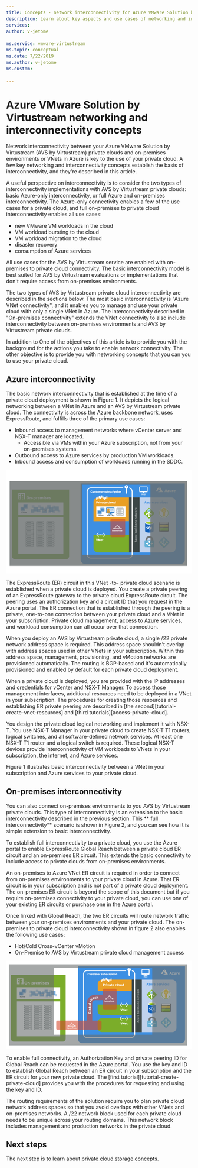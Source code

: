 ```yaml
---
title: Concepts - network interconnectivity for Azure VMware Solution by Virtustream
description: Learn about key aspects and use cases of networking and interconnectivity in Azure VMware Solution by Virtustream.
services:
author: v-jetome

ms.service: vmware-virtustream
ms.topic: conceptual
ms.date: 7/22/2019
ms.author: v-jetome 
ms.custom: 

---
```


# Azure VMware Solution by Virtustream networking and interconnectivity concepts

Network interconnectivity between your Azure VMware Solution by Virtustream (AVS by Virtustream) private clouds and  on-premises environments or VNets in Azure is key to the use of your private cloud. A few key networking and interconnectivity concepts establish the basis of interconnectivity, and they're described in this article.

A useful perspective on interconnectivity is to consider the two types of interconnectivity implementations with AVS by Virtustream private clouds: basic Azure-only interconnectivity, or full Azure and on-premises interconnectivity. The  Azure-only connectivity enables a few of the use cases for a private cloud, and full on-premises to private cloud interconnectivity enables all use cases:

- new VMware VM workloads in the cloud
- VM workload bursting to the cloud
- VM workload migration to the cloud
- disaster recovery
- consumption of Azure services

 All use cases for the AVS by Virtustream service are enabled with on-premises to private cloud connectivity. The basic interconnectivity model is best suited for AVS by Virtustream evaluations or implementations that don't require access from on-premises environments.

The two types of AVS by Virtustream private cloud interconnectivity are described in the sections below.  The most basic interconnectivity is "Azure VNet connectivity", and it enables you to manage and use your private cloud with only a single VNet in Azure. The interconnectivity described in "On-premises connectivity" extends the VNet connectivity to also include interconnectivity between on-premises environments and AVS by Virtustream private clouds.

In addition to One of the objectives of this article is to provide you with the background for the actions you take to enable network connectivity. The other objective is to provide you with networking concepts that you can  you to use your private cloud.

## Azure interconnectivity

The basic network interconnectivity that is established at the time of a private cloud deployment is shown in Figure 1. It depicts the logical networking between a VNet in Azure and an AVS by Virtustream private cloud. The connectivity is across the Azure backbone network, uses ExpressRoute, and fulfills three of the primary use cases:
- Inbound access to management networks where vCenter server and NSX-T manager are located.
    - Accessible via VMs within your Azure subscription, not from your on-premises systems.
- Outbound access to Azure services by production VM workloads.
- Inbound access and consumption of workloads running in the SDDC.

![Basic VNet -to- private cloud connectivity](./media/concepts/adjacency-overview-drawing-single.png)

The ExpressRoute (ER) circuit in this VNet -to- private cloud scenario is established when a private cloud is deployed. You create a private peering of an ExpressRoute gateway to the private cloud ExpressRoute circuit. The peering uses an authorization key and a circuit ID that you request in the Azure portal. The ER connection that is established through the peering is a private, one-to-one connection between your private cloud and a VNet in your subscription. Private cloud management, access to Azure services, and workload consumption can all occur over that connection.

When you deploy an AVS by Virtustream private cloud, a single /22 private network address space is required. This address space shouldn't overlap with address spaces used in other VNets in your subscription. Within this address space, management, provisioning, and vMotion networks are provisioned automatically. The routing is BGP-based and it's automatically provisioned and enabled by default for each private cloud deployment.

When a private cloud is deployed, you are provided with the IP addresses and credentials for vCenter and NSX-T Manager. To access those management interfaces, additional resources need to be deployed in a VNet in your subscription. The procedures for creating those resources and establishing ER private peering are described in [the second][tutorial-create-vnet-resources] and [third tutorials][access-private-cloud].

You design the private cloud logical networking and implement it with NSX-T. You use NSX-T Manager in your private cloud to create NSX-T T1 routers, logical switches, and all software-defined network services.  At least one NSX-T T1 router and a logical switch is required. These logical NSX-T devices provide interconnectivity of VM workloads to VNets in your subscription, the internet, and Azure services.

Figure 1 illustrates basic interconnectivity between a VNet in your subscription and Azure services to your private cloud.

## On-premises interconnectivity

You can also connect on-premises environments to you AVS by Virtustream private clouds. This type of interconnectivity is an extension to the basic interconnectivity described in the previous section. This ** full interconnectivity** scenario is shown in Figure 2, and you can see how it is simple extension to basic interconnectivity.

To establish full interconnectivity to a private cloud, you use the Azure portal to enable ExpressRoute Global Reach between a private cloud ER circuit and an on-premises ER circuit. This extends the basic connectivity to include access to private clouds from on-premises environments.

An on-premises to Azure VNet ER circuit is required in order to connect from on-premises environments to your private cloud in Azure. That ER circuit is in your subscription and is not part of a private cloud deployment. The on-premises ER circuit is beyond the scope of this document but if you require on-premises connectivity to your private cloud, you can use one of your existing ER circuits or purchase one in the Azure portal.

Once linked with Global Reach, the two ER circuits will route network traffic between your on-premises environments and your private cloud. The on-premises to private cloud interconnectivity shown in figure 2 also enables the following use cases:
- Hot/Cold Cross-vCenter vMotion
- On-Premise to AVS by Virtustream private cloud management access

![VNet and on-premises full private cloud connectivity](./media/concepts/adjacency-overview-drawing-double.png)

To enable full connectivity, an Authorization Key and private peering ID for Global Reach can be requested in the Azure portal. You use the key and ID to establish Global Reach between an ER circuit in your subscription and the ER circuit for your new private cloud. The [first tutorial][tutorial-create-private-cloud] provides you with the procedures for requesting and using the key and ID.

The routing requirements of the solution require you to plan private cloud network address spaces so that you avoid overlaps with other VNets and on-premises networks. A /22 network block used for each private cloud needs to be unique across your routing domains. This network block includes management and production networks in the private cloud.

## Next steps 

The next step is to learn about [private cloud storage concepts][concepts-storage].

<!-- LINKS - external -->
[enable Global Reach]: https://docs.microsoft.com/azure/expressroute/expressroute-howto-set-global-reach

<!-- LINKS - internal -->
[tutorials-create-private-cloud]: ./tutorials-create-private-cloud.md
[concepts-storage]: ./concepts-storage.md

